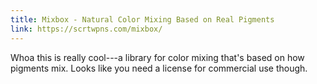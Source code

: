 ```yaml
---
title: Mixbox - Natural Color Mixing Based on Real Pigments
link: https://scrtwpns.com/mixbox/
---
```

Whoa this is really cool---a library for color mixing that's based on how pigments mix. Looks like you need a license for commercial use though.
